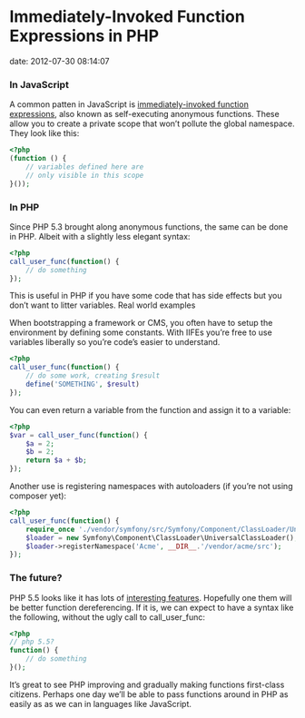 # Immediately-Invoked Function Expressions in PHP

date:   2012-07-30 08:14:07

### In JavaScript

A common patten in JavaScript is [immediately-invoked function expressions](http://benalman.com/news/2010/11/immediately-invoked-function-expression/), also known as self-executing anonymous functions. These allow you to create a private scope that won’t pollute the global namespace. They look like this:

```php
<?php
(function () {
    // variables defined here are 
    // only visible in this scope
}());
```

### In PHP

Since PHP 5.3 brought along anonymous functions, the same can be done in PHP. Albeit with a slightly less elegant syntax:

```php
<?php
call_user_func(function() {
    // do something
});
```


This is useful in PHP if you have some code that has side effects but you don’t want to litter variables.
Real world examples

When bootstrapping a framework or CMS, you often have to setup the environment by defining some constants. With IIFEs you’re free to use variables liberally so you’re code’s easier to understand.

```php
<?php
call_user_func(function() {
    // do some work, creating $result
    define('SOMETHING', $result)
});
```

You can even return a variable from the function and assign it to a variable:

```php
<?php
$var = call_user_func(function() {
	$a = 2;
	$b = 2;
	return $a + $b;
});
```

Another use is registering namespaces with autoloaders (if you’re not using composer yet):

```php
<?php
call_user_func(function() {
    require_once './vendor/symfony/src/Symfony/Component/ClassLoader/UniversalClassLoader.php';
    $loader = new Symfony\Component\ClassLoader\UniversalClassLoader();
    $loader->registerNamespace('Acme', __DIR__.'/vendor/acme/src');
});
```

### The future?

PHP 5.5 looks like it has lots of [interesting features](http://nikic.github.com/2012/07/10/What-PHP-5-5-might-look-like.html). Hopefully one them will be better function dereferencing. If it is, we can expect to have a syntax like the following, without the ugly call to call_user_func:

```php
<?php
// php 5.5?
function() {
    // do something
}();
```

It’s great to see PHP improving and gradually making functions first-class citizens. Perhaps one day we’ll be able to pass functions around in PHP as easily as as we can in languages like JavaScript.
